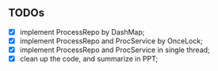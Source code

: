 ## TODOs

- [x] implement ProcessRepo by DashMap;
- [x] implement ProcessRepo and ProcService by OnceLock;
- [x] implement ProcessRepo and ProcService in single thread;
- [x] clean up the code, and summarize in PPT;
